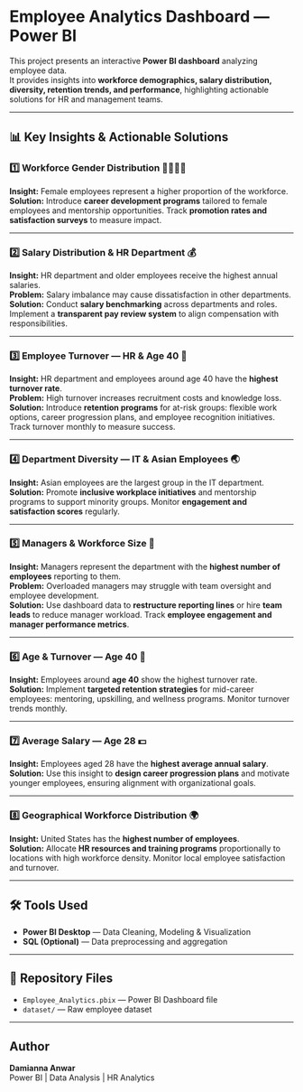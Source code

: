 # Employee Analytics Dashboard — Power BI

This project presents an interactive **Power BI dashboard** analyzing employee data.  
It provides insights into **workforce demographics, salary distribution, diversity, retention trends, and performance**, highlighting actionable solutions for HR and management teams.

---

## 📊 Key Insights & Actionable Solutions

### 1️⃣ Workforce Gender Distribution 👩‍💼👨‍💼
**Insight:** Female employees represent a higher proportion of the workforce.  
**Solution:** Introduce **career development programs** tailored to female employees and mentorship opportunities. Track **promotion rates and satisfaction surveys** to measure impact.

---

### 2️⃣ Salary Distribution & HR Department 💰
**Insight:** HR department and older employees receive the highest annual salaries.  
**Problem:** Salary imbalance may cause dissatisfaction in other departments.  
**Solution:** Conduct **salary benchmarking** across departments and roles. Implement a **transparent pay review system** to align compensation with responsibilities.

---

### 3️⃣ Employee Turnover — HR & Age 40 🔄
**Insight:** HR department and employees around age 40 have the **highest turnover rate**.  
**Problem:** High turnover increases recruitment costs and knowledge loss.  
**Solution:** Introduce **retention programs** for at-risk groups: flexible work options, career progression plans, and employee recognition initiatives. Track turnover monthly to measure success.

---

### 4️⃣ Department Diversity — IT & Asian Employees 🌏
**Insight:** Asian employees are the largest group in the IT department.  
**Solution:** Promote **inclusive workplace initiatives** and mentorship programs to support minority groups. Monitor **engagement and satisfaction scores** regularly.

---

### 5️⃣ Managers & Workforce Size 👔
**Insight:** Managers represent the department with the **highest number of employees** reporting to them.  
**Problem:** Overloaded managers may struggle with team oversight and employee development.  
**Solution:** Use dashboard data to **restructure reporting lines** or hire **team leads** to reduce manager workload. Track **employee engagement and manager performance metrics**.

---

### 6️⃣ Age & Turnover — Age 40 🔄
**Insight:** Employees around **age 40** show the highest turnover rate.  
**Solution:** Implement **targeted retention strategies** for mid-career employees: mentoring, upskilling, and wellness programs. Monitor turnover trends monthly.

---

### 7️⃣ Average Salary — Age 28 💵
**Insight:** Employees aged 28 have the **highest average annual salary**.  
**Solution:** Use this insight to **design career progression plans** and motivate younger employees, ensuring alignment with organizational goals.

---

### 8️⃣ Geographical Workforce Distribution 🌍
**Insight:** United States has the **highest number of employees**.  
**Solution:** Allocate **HR resources and training programs** proportionally to locations with high workforce density. Monitor local employee satisfaction and turnover.

---

## 🛠 Tools Used
- **Power BI Desktop** — Data Cleaning, Modeling & Visualization  
- **SQL (Optional)** — Data preprocessing and aggregation  

---

## 📂 Repository Files
- `Employee_Analytics.pbix` — Power BI Dashboard file  
- `dataset/` — Raw employee dataset  

---

## Author
**Damianna Anwar**  
Power BI | Data Analysis | HR Analytics
